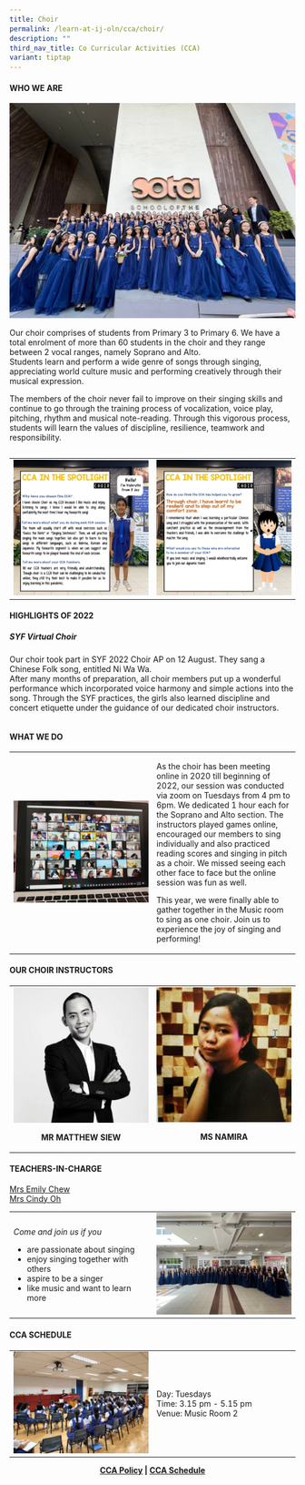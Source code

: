 ```yaml
---
title: Choir
permalink: /learn-at-ij-oln/cca/choir/
description: ""
third_nav_title: Co Curricular Activities (CCA)
variant: tiptap
---
```

<h4><strong>WHO WE ARE</strong></h4>
<img src="/images/CCA/Choir1.jpeg"><p>Our choir comprises of students from Primary 3 to Primary 6. We have a total enrolment of more than 60 students in the choir and they range between 2 vocal ranges, namely Soprano and Alto. <br>Students learn and perform a wide genre of songs through singing, appreciating world culture music and performing creatively through their musical expression.</p><p>The members of the choir never fail to improve on their singing skills and continue to go through the training process of vocalization, voice play, pitching, rhythm and musical note-reading. Through this vigorous process, students will learn the values of discipline, resilience, teamwork and responsibility.</p><table style="border-collapse: collapse; width: 100%;" border="0">
<tbody>
<tr style="width: 50%;">

</tr>
<tr>
</tr>
</tbody>
</table>
<table>
<tbody>
<tr>
<td><img src="/images/CCA/ChoirSpotlight1.jpg"></td>
<td><img src="/images/CCA/ChoirSpotlight2.jpg"></td>
</tr>
</tbody>
</table>
<h4><strong>HIGHLIGHTS OF 2022</strong></h4>
<h5>SYF Virtual Choir</h5><p>Our choir took part in SYF 2022 Choir AP on 12 August. They sang a Chinese Folk song, entitled Ni Wa Wa.<br>
After many months of preparation, all choir members put up a wonderful performance which incorporated voice harmony and simple actions into the song. Through the SYF practices, the girls also learned discipline and concert etiquette under the guidance of our dedicated choir instructors. </p><table style="border-collapse: collapse; width: 100%;" border="0">
<tbody>
<tr>


</tr>
</tbody>
</table>
<h4><strong>WHAT WE DO</strong></h4>
<table style="border-collapse: collapse; width: 100%;" border="0">
<tbody>
<tr>
<td style="width: 50%;"><img src="/images/CCA/ChoirOnlineSession.jpeg"></td>
<td style="width: 50%;">
<p>As the choir has been meeting online in 2020 till beginning of 2022, our session was conducted via zoom on Tuesdays from 4 pm to 6pm. We dedicated 1 hour each for the Soprano and Alto section. The instructors played games online, encouraged our members to sing individually and also practiced reading scores and singing in pitch as a choir. We missed seeing each other face to face but the online session was fun as well.</p>
<p>This year, we were finally able to gather together in the Music room to sing as one choir. Join us to experience the joy of singing and performing!</p>
</td>
</tr>
</tbody>
</table>
<h4><strong>OUR CHOIR INSTRUCTORS</strong></h4>
<table style="border-collapse: collapse; width: 100%;" border="0">
<tbody>
<tr>
<td style="width: 50%; text-align: center;">
<img src="/images/cho3.jpg">
<p><strong>MR MATTHEW SIEW</strong></p>
</td>
<td style="width: 50%; text-align: center;">
<img src="/images/cho4.jpeg">
<p><strong>MS NAMIRA</strong></p>
</td>
</tr>
</tbody>
</table>
<h4><strong>TEACHERS-IN-CHARGE</strong></h4>
<p><a href="mailto:tang_dan_li_emily@moe.edu.sg" target="">Mrs Emily Chew</a><br><a href="mailto:oh_wah_gee@moe.edu.sg" target="">Mrs Cindy Oh</a></p>
<table style="border-collapse: collapse; width: 100%;" border="0">
<tbody>
<tr>
<td style="width: 50%;">
<p><em>Come and join us if you&nbsp;&nbsp;</em></p>
<ul>
<li>are passionate about singing</li>
<li>enjoy singing together with others</li>
<li>aspire to be a singer</li>
<li>like music and want to learn more</li>
</ul>
</td>
<td style="width: 50%;"><img src="/images/CCA/ChoirJoinUS.jpeg"></td>
</tr>
</tbody>
</table>
<h4><strong>CCA SCHEDULE</strong></h4>
<table style="border-collapse: collapse; width: 100%;" border="0">
<tbody>
<tr>
<td style="width: 50%;"><img src="/images/CCA/Choir Schedule.jpeg"></td>
<td style="width: 50%;">
<p>Day:&nbsp;Tuesdays<br>Time: 3.15 pm - 5.15 pm<br>Venue: Music Room 2</p>
</td>
</tr>
</tbody>
</table>
<p style="text-align: center;"><strong><a href="/learn-at-ij-oln/co-curricular-activities/cca-policy" target="_blank" rel="noopener">CCA Policy</a> | <a href="/learn-at-ij-oln/co-curricular-activities/cca-schedule" target="_blank" rel="noopener">CCA Schedule</a></strong></p>